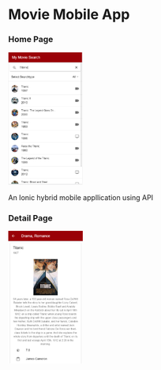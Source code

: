 # Movie Mobile App

### Home Page

<img src="/Home.PNG" alt="Home" height="30%" width="30%">

An Ionic hybrid mobile appllication using API

### Detail Page

<img src="/Detail.png" alt="Detail" height="30%" width="30%">

